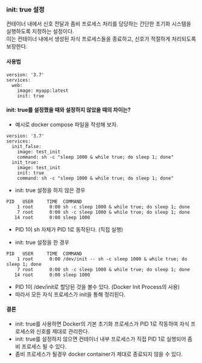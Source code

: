 
### init: true 설정
컨테이너 내에서 신호 전달과 좀비 프로세스 처리를 담당하는 간단한 초기화 시스템을 실행하도록 지정하는 설정이다.
<br>이는 컨테이너 내에서 생성된 자식 프로세스들을 종료하고, 신호가 적절하게 처리되도록 보장한다.

#### 사용법
```commandline
version: '3.7'
services:
  web:
    image: myapp:latest
    init: true
```

#### init: true를 설정했을 때와 설정하지 않았을 때의 차이는?

- 예시로 docker compose 파일을 작성해 보자.
```commandline
version: '3.7'
services:
  init_false:
    image: test_init
    command: sh -c "sleep 1000 & while true; do sleep 1; done"
  init_true:
    image: test_init
    init: true
    command: sh -c "sleep 1000 & while true; do sleep 1; done"
```

- init: true 설정을 하지 않은 경우
```commandline
PID   USER     TIME  COMMAND
    1 root      0:00 sh -c sleep 1000 & while true; do sleep 1; done
    7 root      0:00 sh -c sleep 1000 & while true; do sleep 1; done
   14 root      0:00 sleep 1000
```
- PID 1이 sh 자체가 PID 1로 동작된다. (직접 실행)

- init: true 설정을 한 경우
```
PID   USER     TIME  COMMAND
    1 root      0:00 /dev/init -- sh -c sleep 1000 & while true; do sleep 1; done
    7 root      0:00 sh -c sleep 1000 & while true; do sleep 1; done
   14 root      0:00 sleep 1000
```
- PID 1이 /dev/init로 할당된 것을 볼수 있다. (Docker Init Process의 사용)
- 따라서 모든 자식 프로세스가 init을 통해 정리된다.

#### 결론
- init: true를 사용하면 Docker의 기본 초기화 프로세스가 PID 1로 작동하여 자식 프로세스와 신호를 제대로 관리한다.
- init: true를 설정하지 않으면 컨테이너 내부 프로세스가 직접 PID 1로 실행되어 좀비 프로세스 될 수 있다.
- 좀비 프로세스가 될경우 docker container가 제대로 종료되지 않을 수 있다.